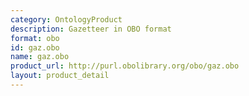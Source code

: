 ```yaml
---
category: OntologyProduct
description: Gazetteer in OBO format
format: obo
id: gaz.obo
name: gaz.obo
product_url: http://purl.obolibrary.org/obo/gaz.obo
layout: product_detail
---
```


